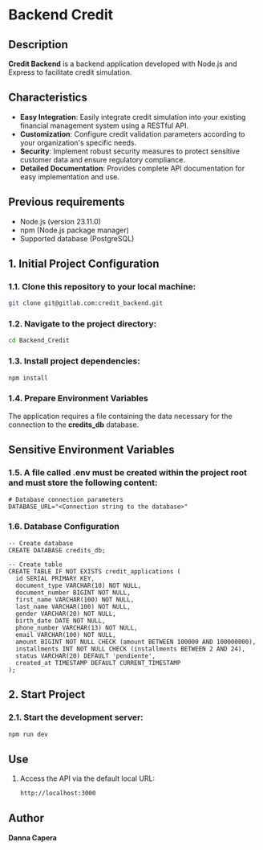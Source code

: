 # Backend Credit

## Description

**Credit Backend** is a backend application developed with Node.js and Express to facilitate credit simulation.

## Characteristics

- **Easy Integration**: Easily integrate credit simulation into your existing financial management system using a RESTful API.
- **Customization**: Configure credit validation parameters according to your organization's specific needs.
- **Security**: Implement robust security measures to protect sensitive customer data and ensure regulatory compliance.
- **Detailed Documentation**: Provides complete API documentation for easy implementation and use.

## **Previous** requirements

- Node.js (version 23.11.0)
- npm (Node.js package manager)
- Supported database (PostgreSQL)

## 1. Initial Project Configuration

### 1.1. Clone this repository to your local machine:

```bash
git clone git@gitlab.com:credit_backend.git

```

### 1.2. Navigate to the project directory:

```bash
cd Backend_Credit

```

### 1.3. Install project dependencies:

```bash
npm install
```

### 1.4. Prepare Environment Variables

The application requires a file containing the data necessary for the connection to the **credits_db** database.

## Sensitive Environment Variables

### 1.5. A file called **.env** must be created within the project root and must store the following content:

```
# Database connection parameters
DATABASE_URL="<Connection string to the database>"

```

### 1.6. Database Configuration

```
-- Create database
CREATE DATABASE credits_db;

-- Create table
CREATE TABLE IF NOT EXISTS credit_applications (
  id SERIAL PRIMARY KEY,
  document_type VARCHAR(10) NOT NULL,
  document_number BIGINT NOT NULL,
  first_name VARCHAR(100) NOT NULL,
  last_name VARCHAR(100) NOT NULL,
  gender VARCHAR(20) NOT NULL,
  birth_date DATE NOT NULL,
  phone_number VARCHAR(13) NOT NULL,
  email VARCHAR(100) NOT NULL,
  amount BIGINT NOT NULL CHECK (amount BETWEEN 100000 AND 100000000),
  installments INT NOT NULL CHECK (installments BETWEEN 2 AND 24),
  status VARCHAR(20) DEFAULT 'pendiente',
  created_at TIMESTAMP DEFAULT CURRENT_TIMESTAMP
);

```

## 2. Start Project

### 2.1. Start the development server:

```bash
npm run dev

```

## Use

1. Access the API via the default local URL:

   ```bash
   http://localhost:3000

   ```

## Author

**Danna Capera**
